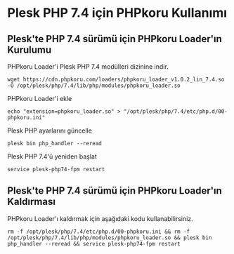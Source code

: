 # Plesk PHP 7.4 için PHPkoru Kullanımı

## Plesk'te PHP 7.4 sürümü için PHPkoru Loader'ın Kurulumu

PHPkoru Loader'i Plesk PHP 7.4 modülleri dizinine indir.

```shell
wget https://cdn.phpkoru.com/loaders/phpkoru_loader_v1.0.2_lin_7.4.so -O /opt/plesk/php/7.4/lib/php/modules/phpkoru_loader.so
```

PHPkoru Loader'i ekle
```shell
echo "extension=phpkoru_loader.so" > "/opt/plesk/php/7.4/etc/php.d/00-phpkoru.ini"
```

Plesk PHP ayarlarını güncelle
```shell
plesk bin php_handler --reread
```

Plesk PHP 7.4'ü yeniden başlat
```shell
service plesk-php74-fpm restart
```

## Plesk'te PHP 7.4 sürümü için PHPkoru Loader'ın Kaldırması

PHPkoru Loader'ı kaldırmak için aşağıdaki kodu kullanabilirsiniz.
```shell
rm -f /opt/plesk/php/7.4/etc/php.d/00-phpkoru.ini && rm -f /opt/plesk/php/7.4/lib/php/modules/phpkoru_loader.so && plesk bin php_handler --reread && service plesk-php74-fpm restart
```
